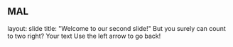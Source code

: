 MAL
---
layout: slide
title: "Welcome to our second slide!"
But you surely can count to two right?
Your text
Use the left arrow to go back!
